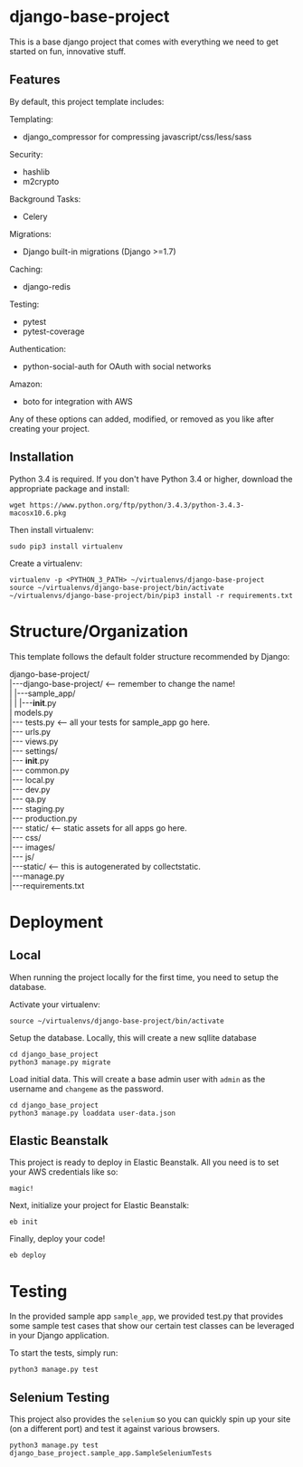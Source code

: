 django-base-project
===================
This is a base django project that comes with everything we need to get started on fun, innovative stuff.

## Features ##

By default, this project template includes:

Templating:

- django_compressor for compressing javascript/css/less/sass

Security:

- hashlib
- m2crypto

Background Tasks:

- Celery

Migrations:

- Django built-in migrations (Django >=1.7)

Caching:

- django-redis

Testing:

- pytest
- pytest-coverage

Authentication:

- python-social-auth for OAuth with social networks

Amazon:

- boto for integration with AWS

Any of these options can added, modified, or removed as you like after creating your project.

## Installation

Python 3.4 is required. If you don't have Python 3.4 or higher, download the appropriate package and install:

```
wget https://www.python.org/ftp/python/3.4.3/python-3.4.3-macosx10.6.pkg
```

Then install virtualenv:

```
sudo pip3 install virtualenv
```

Create a virtualenv:

```
virtualenv -p <PYTHON_3_PATH> ~/virtualenvs/django-base-project
source ~/virtualenvs/django-base-project/bin/activate
~/virtualenvs/django-base-project/bin/pip3 install -r requirements.txt
```

# Structure/Organization

This template follows the default folder structure recommended by Django:

django-base-project/<br>
|---django-base-project/ <-- remember to change the name!<br>
|   |---sample_app/<br>
|   |   |---__init__.py<br>
|       	models.py<br>
|---    	tests.py <-- all your tests for sample_app go here.<br>
|---    	urls.py<br>
|---    	views.py<br>
|---    settings/<br>
|---        __init__.py<br>
|---        common.py<br>
|---        local.py<br>
|---        dev.py<br>
|---        qa.py<br>
|---        staging.py<br>
|---        production.py<br>
|---    static/ <-- static assets for all apps go here.<br>
|---    	css/<br>
|---    	images/<br>
|---    	js/<br>
|---static/ <-- this is autogenerated by collectstatic.<br>
|---manage.py<br>
|---requirements.txt<br>

# Deployment

## Local 
When running the project locally for the first time, you need to setup the database.

Activate your virtualenv:
```
source ~/virtualenvs/django-base-project/bin/activate
```

Setup the database. Locally, this will create a new sqllite database

```
cd django_base_project
python3 manage.py migrate
```

Load initial data. This will create a base admin user with `admin` as the username and `changeme` as the password.

```
cd django_base_project
python3 manage.py loaddata user-data.json
```

## Elastic Beanstalk

This project is ready to deploy in Elastic Beanstalk. All you need is to set your AWS credentials like so:

```
magic!
```

Next, initialize your project for Elastic Beanstalk:

```
eb init
```

Finally, deploy your code!

```
eb deploy
```

# Testing

In the provided sample app `sample_app`, we provided test.py that provides some sample test cases that show our certain test classes can be leveraged in your Django application. 

To start the tests, simply run:
```
python3 manage.py test
```

## Selenium Testing

This project also provides the `selenium` so you can quickly spin up your site (on a different port) and test it against various browsers.

```
python3 manage.py test django_base_project.sample_app.SampleSeleniumTests
```
